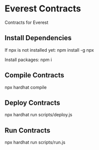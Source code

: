 # Everest Contracts

Contracts for Everest

## Install Dependencies

If npx is not installed yet: npm install -g npx

Install packages: npm i

## Compile Contracts

npx hardhat compile

## Deploy Contracts 

npx hardhat run scripts/deploy.js

## Run Contracts

npx hardhat run scripts/run.js



